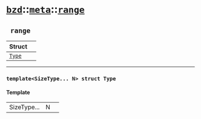 # [`bzd`](../../../index.md)::[`meta`](../../index.md)::[`range`](../index.md)

## ` range`


|Struct||
|:---|:---|
|[`Type`](type/index.md)||
------
### `template<SizeType... N> struct Type`

#### Template
||||
|---:|:---|:---|
|SizeType...|N||
